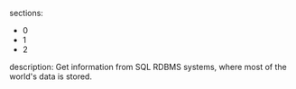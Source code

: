 sections:
  - 0
  - 1
  - 2

description: Get information from SQL RDBMS systems, where most of the world's data is stored.
